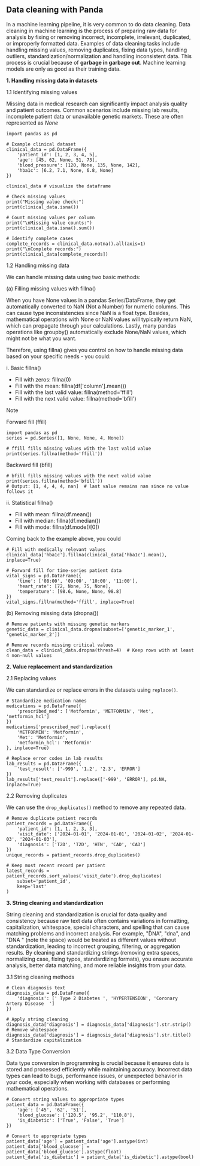 ## Data cleaning with Panda

In a machine learning pipeline, it is very common to do data cleaning. Data cleaning in machine learning is the process of preparing raw data for analysis by fixing or removing incorrect, incomplete, irrelevant, duplicated, or improperly formatted data. Examples of data cleaning tasks include handling missing values, removing duplicates, fixing data types, handling outliers, standardization/normalization and handling inconsistent data.
This process is crucial because of **garbage in garbage out**. Machine learning models are only as good as their training data.

**1. Handling missing data in datasets**

1.1 Identifying missing values 

Missing data in medical research can significantly impact analysis quality and patient outcomes. Common scenarios include missing lab results, incomplete patient data or unavailable genetic markets. These are often represented as *None*

```
import pandas as pd

# Example clinical dataset
clinical_data = pd.DataFrame({
    'patient_id': [1, 2, 3, 4, 5],
    'age': [45, 62, None, 51, 73],
    'blood_pressure': [120, None, 135, None, 142],
    'hba1c': [6.2, 7.1, None, 6.8, None]
})

clinical_data # visualize the dataframe

# Check missing values
print("Missing value check:")
print(clinical_data.isna())

# Count missing values per column
print("\nMissing value counts:")
print(clinical_data.isna().sum())

# Identify complete cases
complete_records = clinical_data.notna().all(axis=1)
print("\nComplete records:")
print(clinical_data[complete_records])
```

1.2 Handling missing data

We can handle missing data using two basic methods:

(a) Filling missing values with fillna()

When you have None values in a pandas Series/DataFrame, they get automatically converted to NaN (Not a Number) for numeric columns. This can cause type inconsistencies since NaN is a float type. Besides, mathematical operations with None or NaN values will typically return NaN, which can propagate through your calculations. Lastly, many pandas operations like groupby() automatically exclude None/NaN values, which might not be what you want.

Therefore, using fillna) gives you control on how to handle missing data based on your specific needs - you could:

i. Basic fillna()
- Fill with zeros: fillna(0)
- Fill with the mean: fillna(df['column'].mean())
- Fill with the last valid value: fillna(method='ffill')
- Fill with the next valid value: fillna(method='bfill')

> [!NOTE]  
> Forward fill (ffill)
> 
> ```
> import pandas as pd
> series = pd.Series([1, None, None, 4, None])
> 
> # ffill fills missing values with the last valid value
> print(series.fillna(method='ffill'))
> ```
>
> Backward fill (bfill)
>
> ```
> # bfill fills missing values with the next valid value
> print(series.fillna(method='bfill'))
> # Output: [1, 4, 4, 4, nan]  # last value remains nan since no value follows it
> ```


ii. Statistical fillna()
- Fill with mean: fillna(df.mean())  
- Fill with median: fillna(df.median()) 
- Fill with mode: fillna(df.mode()[0])  

Coming back to the example above, you could

```
# Fill with medically relevant values
clinical_data['hba1c'].fillna(clinical_data['hba1c'].mean(), inplace=True)

# Forward fill for time-series patient data
vital_signs = pd.DataFrame({
    'time': ['08:00', '09:00', '10:00', '11:00'],
    'heart_rate': [72, None, 75, None],
    'temperature': [98.6, None, None, 98.8]
})
vital_signs.fillna(method='ffill', inplace=True)
```

(b) Removing missing data (dropna())

```
# Remove patients with missing genetic markers
genetic_data = clinical_data.dropna(subset=['genetic_marker_1', 'genetic_marker_2'])

# Remove records missing critical values
clean_data = clinical_data.dropna(thresh=4)  # Keep rows with at least 4 non-null values
```

**2. Value replacement and standardization**

2.1 Replacing values

We can standardize or replace errors in the datasets using `replace()`. 

```
# Standardize medication names
medications = pd.DataFrame({
    'prescribed_med': ['Metformin', 'METFORMIN', 'Met', 'metformin_hcl']
})
medications['prescribed_med'].replace({
    'METFORMIN': 'Metformin',
    'Met': 'Metformin',
    'metformin_hcl': 'Metformin'
}, inplace=True)

# Replace error codes in lab results
lab_results = pd.DataFrame({
    'test_result': ['-999', '1.2', '2.3', 'ERROR']
})
lab_results['test_result'].replace(['-999', 'ERROR'], pd.NA, inplace=True)
```

2.2 Removing duplicates

We can use the `drop_duplicates()` method to remove any repeated data.

```
# Remove duplicate patient records
patient_records = pd.DataFrame({
    'patient_id': [1, 1, 2, 3, 3],
    'visit_date': ['2024-01-01', '2024-01-01', '2024-01-02', '2024-01-03', '2024-01-03'],
    'diagnosis': ['T2D', 'T2D', 'HTN', 'CAD', 'CAD']
})
unique_records = patient_records.drop_duplicates()

# Keep most recent record per patient
latest_records = patient_records.sort_values('visit_date').drop_duplicates(
    subset='patient_id', 
    keep='last'
)
```

**3. String cleaning and standardization**

String cleaning and standardization is crucial for data quality and consistency because raw text data often contains variations in formatting, capitalization, whitespace, special characters, and spelling that can cause matching problems and incorrect analysis. For example, "DNA", "dna", and "DNA " (note the space) would be treated as different values without standardization, leading to incorrect grouping, filtering, or aggregation results. By cleaning and standardizing strings (removing extra spaces, normalizing case, fixing typos, standardizing formats), you ensure accurate analysis, better data matching, and more reliable insights from your data.

3.1 String cleaning methods

```
# Clean diagnosis text
diagnosis_data = pd.DataFrame({
    'diagnosis': [' Type 2 Diabetes ', 'HYPERTENSION', 'Coronary Artery Disease  ']
})

# Apply string cleaning
diagnosis_data['diagnosis'] = diagnosis_data['diagnosis'].str.strip()  # Remove whitespace
diagnosis_data['diagnosis'] = diagnosis_data['diagnosis'].str.title()  # Standardize capitalization
```

3.2 Data Type Conversion

Data type conversion in programming is crucial because it ensures data is stored and processed efficiently while maintaining accuracy. Incorrect data types can lead to bugs, performance issues, or unexpected behavior in your code, especially when working with databases or performing mathematical operations.

```
# Convert string values to appropriate types
patient_data = pd.DataFrame({
    'age': ['45', '62', '51'],
    'blood_glucose': ['120.5', '95.2', '110.8'],
    'is_diabetic': ['True', 'False', 'True']
})

# Convert to appropriate types
patient_data['age'] = patient_data['age'].astype(int)
patient_data['blood_glucose'] = patient_data['blood_glucose'].astype(float)
patient_data['is_diabetic'] = patient_data['is_diabetic'].astype(bool)
```

